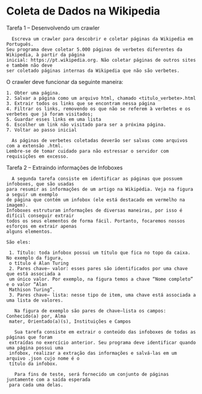 # Coleta de Dados na Wikipedia

Tarefa 1 – Desenvolvendo um crawler

      Escreva um crawler para descobrir e coletar páginas da Wikipedia em Português. 
    Seu programa deve coletar 5.000 páginas de verbetes diferentes da Wikipedia, à partir da página
    inicial: https://pt.wikipedia.org. Não coletar páginas de outros sites e também não deve 
    ser coletado páginas internas da Wikipedia que não são verbetes.

  O crawler deve funcionar da seguinte maneira:
  
    1. Obter uma página.
    2. Salvar a página como um arquivo html, chamado <titulo_verbete>.html
    3. Extrair todos os links que se encontram nessa página
    4. Filtrar os links, removendo os que não se referem à verbetes e os verbetes que já foram visitados;
    5. Guardar esses links em uma lista
    6. Escolher um link não visitado para ser a próxima página.
    7. Voltar ao passo inicial
    
      As páginas de verbetes coletadas deverão ser salvas como arquivos com a extensão .html.
    Lembre-se de tomar cuidado para não estressar o servidor com requisições em excesso.

 Tarefa 2 – Extraindo informações de Infoboxes

      A segunda tarefa consiste em identificar as páginas que possuem infoboxes, que são usadas
    para resumir as informações de um artigo na Wikipédia. Veja na figura a seguir um exemplo
    de página que contém um infobox (ele está destacado em vermelho na imagem).
    Infoboxes estruturam informações de diversas maneiras, por isso é difícil conseguir extrair
    todos os seus elementos de forma fácil. Portanto, focaremos nossos esforços em extrair apenas
    alguns elementos. 
    
    São eles:

     1. Título: toda infobox possui um título que fica no topo da caixa. No exemplo da figura,
     o título é Alan Turing
     2. Pares chave– valor: esses pares são identificados por uma chave que está associada a
     um único valor. Por exemplo, na figura temos a chave “Nome completo” e o valor “Alan
     Mathison Turing”.
     3. Pares chave– lista: nesse tipo de item, uma chave está associada a uma lista de valores.
     
       Na figura de exemplo são pares de chave–lista os campos: Conhecido(a) por, Alma
     mater, Orientado(a)(s), Instituições e Campos

       Sua tarefa consiste em extrair o conteúdo das infoboxes de todas as páginas que foram 
     extraídas no exercício anterior. Seu programa deve identificar quando uma página possui uma
     infobox, realizar a extração das informações e salvá-las em um arquivo .json cujo nome é o
     título da infobox.
     
       Para fins de teste, será fornecido um conjunto de páginas juntamente com a saída esperada
     para cada uma delas.
